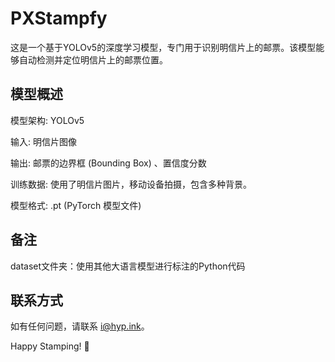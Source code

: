 # PXStampfy
这是一个基于YOLOv5的深度学习模型，专门用于识别明信片上的邮票。该模型能够自动检测并定位明信片上的邮票位置。

## 模型概述
模型架构: YOLOv5

输入: 明信片图像

输出: 邮票的边界框 (Bounding Box) 、置信度分数

训练数据: 使用了明信片图片，移动设备拍摄，包含多种背景。

模型格式: .pt (PyTorch 模型文件)

## 备注
dataset文件夹：使用其他大语言模型进行标注的Python代码

## 联系方式
如有任何问题，请联系 i@hyp.ink。

Happy Stamping! 🎉
